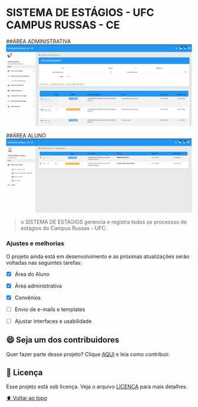 # SISTEMA DE ESTÁGIOS - UFC CAMPUS RUSSAS - CE

<!---Esses são exemplos. Veja https://shields.io para outras pessoas ou para personalizar este conjunto de escudos. Você pode querer incluir dependências, status do projeto e informações de licença aqui--->


##ÁREA ADMINISTRATIVA
<img src="estagio.png" alt="exemplo imagem">

##ÁREA ALUNO
<img src="aluno.png" alt="exemplo imagem">

> o SISTEMA DE ESTÁGIOS gerencia e registra todos os processos de estágios do Campus Russas - UFC.

### Ajustes e melhorias

O projeto ainda está em desenvolvimento e as próximas atualizações serão voltadas nas seguintes tarefas:

- [x] Área do Aluno
- [x] Área administrativa
- [x] Convênios
- [ ] Envio de e-mails e templates
- [ ] Ajustar interfaces e usabilidade





## 😄 Seja um dos contribuidores<br>

Quer fazer parte desse projeto? Clique [AQUI](CONTRIBUTING.md) e leia como contribuir.

## 📝 Licença

Esse projeto está sob licença. Veja o arquivo [LICENÇA](LICENSE.md) para mais detalhes.

[⬆ Voltar ao topo](#nome-do-projeto)<br>
